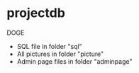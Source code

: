# projectdb
DOGE
- SQL file in folder "sql"
- All pictures in folder "picture"
- Admin page files in folder "adminpage"
